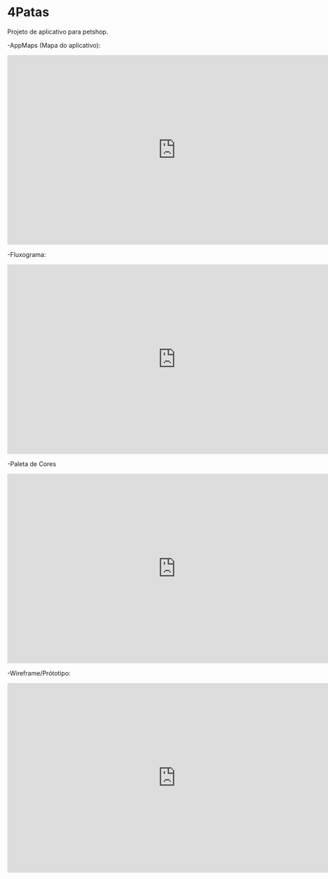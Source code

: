 # 4Patas

Projeto de aplicativo para petshop.

-AppMaps (Mapa do aplicativo):
<iframe width="768" height="432" src="https://miro.com/app/live-embed/o9J_l3Z0dMI=/?moveToViewport=1807,-671,1778,845" frameBorder="0" scrolling="no" allowFullScreen></iframe>

-Fluxograma:
<iframe width="768" height="432" src="https://miro.com/app/live-embed/o9J_l2lBAjU=/?moveToViewport=-3555,-2738,10240,4869" frameBorder="0" scrolling="no" allowFullScreen></iframe>

-Paleta de Cores
<iframe width="768" height="432" src="https://miro.com/app/live-embed/o9J_l2krfs4=/?moveToViewport=-273,-177,925,439" frameBorder="0" scrolling="no" allowFullScreen></iframe>

-Wireframe/Prótotipo:
<iframe width="768" height="432" src="https://miro.com/app/live-embed/o9J_l2wFUpc=/?moveToViewport=-1389,-705,5215,2480" frameBorder="0" scrolling="no" allowFullScreen></iframe>
